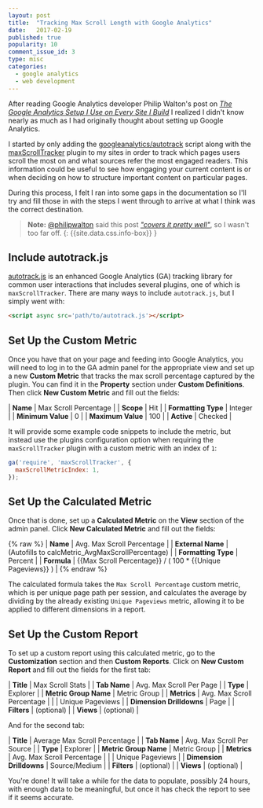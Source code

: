 ```yaml
---
layout: post
title:  "Tracking Max Scroll Length with Google Analytics"
date:   2017-02-19
published: true
popularity: 10
comment_issue_id: 3
type: misc
categories:
  - google analytics
  - web development
---
```


After reading Google Analytics developer Philip Walton's post on
[_The Google Analytics Setup I Use on Every Site I Build_](https://philipwalton.com/articles/the-google-analytics-setup-i-use-on-every-site-i-build/)
I realized I didn't know nearly as much as I had originally thought about
setting up Google Analytics.

I started by only adding the [googleanalytics/autotrack](https://github.com/googleanalytics/autotrack)
script along with the [maxScrollTracker](https://github.com/googleanalytics/autotrack/blob/master/docs/plugins/max-scroll-tracker.md)
plugin to my sites in order to track which pages users scroll the most on and
what sources refer the most engaged readers. This information could be useful to
see how engaging your current content is or when deciding on how to structure
important content on particular pages.

During this process, I felt I ran into some gaps in the documentation so I'll try
and fill those in with the steps I went through to arrive at what I think was
the correct destination.


> **Note:** [@philipwalton](https://github.com/philipwalton) said this post
[_"covers it pretty well"_](https://github.com/googleanalytics/autotrack/issues/161#issuecomment-288890527),
so I wasn't too far off.
{: {{site.data.css.info-box}} }

## Include autotrack.js

[autotrack.js](https://github.com/googleanalytics/autotrack/blob/master/autotrack.js)
is an enhanced Google Analytics (GA) tracking library for common user
interactions that includes several plugins, one of which is `maxScrollTracker`.
There are many ways to include `autotrack.js`, but I simply went with:

```html
<script async src='path/to/autotrack.js'></script>
```

## Set Up the Custom Metric

Once you have that on your page and feeding into Google Analytics, you will need
to log in to the GA admin panel for the appropriate view and set up a new
**Custom Metric** that tracks the max scroll percentage captured by the
plugin. You can find it in the **Property** section under **Custom
Definitions**. Then click **New Custom Metric** and fill out the fields:

| **Name**            | Max Scroll Percentage |
| **Scope**           | Hit                   |
| **Formatting Type** | Integer               |
| **Minimum Value**   | 0                     |
| **Maximum Value**   | 100                   |
| **Active**          | Checked               |

It will provide some example code snippets to include the metric, but instead
use the plugins configuration option when requiring the `maxScrollTracker`
plugin with a custom metric with an index of `1`:

```js
ga('require', 'maxScrollTracker', {
  maxScrollMetricIndex: 1,
});
```

## Set Up the Calculated Metric

Once that is done, set up a **Calculated Metric** on the **View** section of the
admin panel. Click **New Calculated Metric** and fill out the fields:

{% raw %}
| **Name**            | Avg. Max Scroll Percentage                                 |
| **External Name**   | (Autofills to calcMetric_AvgMaxScrollPercentage)           |
| **Formatting Type** | Percent                                                    |
| **Formula**         | {{Max Scroll Percentage}} / ( 100 * {{Unique Pageviews}} ) |
{% endraw %}

The calculated formula takes the `Max Scroll Percentage` custom metric, which is per
unique page path per session, and calculates the average by dividing by the already
existing `Unique Pageviews` metric, allowing it to be applied to different dimensions
in a report.

## Set Up the Custom Report

To set up a custom report using this calculated metric, go to the
**Customization** section and then **Custom Reports**. Click on **New Custom
Report** and fill out the fields for the first tab:


| **Title**                | Max Scroll Stats              |
| **Tab Name**             | Avg. Max Scroll Per Page      |
| **Type**                 | Explorer                      |
| **Metric Group Name**    | Metric Group                  |
| **Metrics**              | Avg. Max Scroll Percentage    |
|                          | Unique Pageviews              |
| **Dimension Drilldowns** | Page                          |
| **Filters**              | (optional)                    |
| **Views**                | (optional)                    |

And for the second tab:

| **Title**                | Average Max Scroll Percentage |
| **Tab Name**             | Avg. Max Scroll Per Source    |
| **Type**                 | Explorer                      |
| **Metric Group Name**    | Metric Group                  |
| **Metrics**              | Avg. Max Scroll Percentage    |
|                          | Unique Pageviews              |
| **Dimension Drilldowns** | Source/Medium                 |
| **Filters**              | (optional)                    |
| **Views**                | (optional)                    |

You're done! It will take a while for the data to populate, possibly 24 hours,
with enough data to be meaningful, but once it has check the report to see if it
seems accurate.
